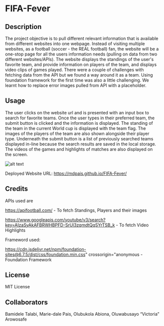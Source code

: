 # FIFA-Fever

## Description
The project objective is to pull different relevant information that is available from different websites into one webpage. Instead of visiting multiple websites, as a football (soccer - the REAL football) fan, the website will be a one-stop page for all the users information needs (pulling on data from two different websites/APIs). The website displays the standings of the user's favorite team, and provide information on players of the team, and displays video clips of games played.
There were a couple of challenges with fetching data from the API but we found a way around it as a team. Using foundation framework for the first time was also a little challenging. We learnt how to replace error images pulled from API with a placeholder.

## Usage
The user clicks on the website url and is presented with an input box to search for favorite teams. Once the user types in their preferred team, the submit button is clicked and the information is displayed. The standing of the team in the current World cup is displayed with the team flag. The images of the players of the team are also shown alongside their player type. Underneath the submit button is a list of previously searched teams displayed in-line because the search results are saved in the local storage. The videos of the games and highlights of matches are also displayed on the screen.

![alt text](./assets/images/Screenshot%202022-12-07%20173946.png)

Deployed Website URL: https://mdpais.github.io/FIFA-Fever/

## Credits

APIs used are

https://apifootball.com/ - To fetch Standings, Players and their images

https://www.googleapis.com/youtube/v3/search?key=AIzaSyAkAFBRWHBPFD-SrUl3zqmdtQqSYrTSB_k    - To fetch Video Highlights

Frameword used:

https://cdn.jsdelivr.net/npm/foundation-sites@6.7.5/dist/css/foundation.min.css" crossorigin="anonymous - Foundation Framework

## License
MIT License

## Collaborators
Bamidele Talabi,
Marie-dale Pais,
Olubukola Abiona,
Oluwabusayo “Victoria” Arowosafe
